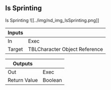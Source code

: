 ## Is Sprinting
Is Sprinting
![[../img/nd_img_IsSprinting.png]]

|Inputs||
|--|--|
| In | Exec |
| Target | TBLCharacter Object Reference |

|Outputs||
|--|--|
| Out | Exec |
| Return Value | Boolean |
